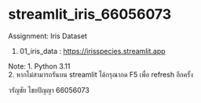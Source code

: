# streamlit_iris_66056073
Assignment: Iris Dataset

1. 01_iris_data : https://irisspecies.streamlit.app

Note: 1. Python 3.11  
      2. หากไม่สามารถรันบน streamlit ได้กรุณากด F5 เพื่อ refresh อีกครั้ง

วรัญชัย ไชยปัญญา 66056073
